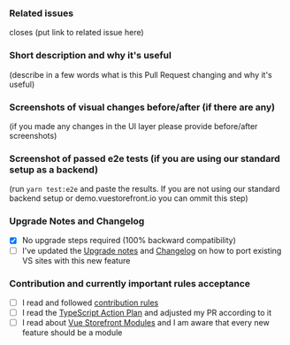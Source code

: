 ### Related issues

closes (put link to related issue here)

### Short description and why it's useful

(describe in a few words what is this Pull Request changing and why it's useful)

### Screenshots of visual changes before/after (if there are any)

(if you made any changes in the UI layer please provide before/after screenshots)

### Screenshot of passed e2e tests (if you are using our standard setup as a backend)

(run `yarn test:e2e` and paste the results. If you are not using our standard backend setup or demo.vuestorefront.io you can ommit this step) 

### Upgrade Notes and Changelog

- [x] No upgrade steps required (100% backward compatibility)
- [ ] I've updated the [Upgrade notes](https://github.com/LogimaeCommerce/logima-pwa/blob/develop/doc/Upgrade%20notes.md) and [Changelog](https://github.com/LogimaeCommerce/logima-pwa/blob/develop/CHANGELOG.md) on how to port existing VS sites with this new feature

### Contribution and currently important rules acceptance

- [ ] I read and followed [contribution rules](https://github.com/LogimaeCommerce/logima-pwa/blob/master/CONTRIBUTING.md)
- [ ] I read the [TypeScript Action Plan](https://github.com/LogimaeCommerce/logima-pwa/blob/master/doc/TypeScript%20Action%20Plan.md) and adjusted my PR according to it
- [ ] I read about [Vue Storefront Modules](https://github.com/LogimaeCommerce/logima-pwa/blob/master/doc/api-modules/about-modules.md) and I am aware that every new feature should be a module
